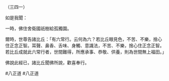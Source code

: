 （三四一）

如是我聞：

一時，佛住舍衛國祇樹給孤獨園。

爾時，世尊告諸比丘：「有六常行。云何為六？若比丘眼見色，不苦、不樂，捨心住正念正智。耳聲、鼻香、舌味、身觸、意識法，不苦、不樂，捨心住正念正智。若比丘成就此六常行者，世間難得，所應承事、恭敬、供養，則為世間無上福田。」

佛說此經已，諸比丘聞佛所說，歡喜奉行。



#八正道
#八正道

